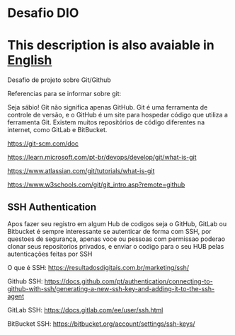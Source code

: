 # Desafio DIO
# This description is also avaiable in [English](https://github.com/PSRadavelli/dio-github-challenge/blob/develop/README.md)
Desafio de projeto sobre Git/Github

Referencias para se informar sobre git:

Seja sábio! Git não significa apenas GitHub. Git é uma ferramenta de controle de versão, e o GitHub é um site para hospedar código que utiliza a ferramenta Git. Existem muitos repositórios de código diferentes na internet, como GitLab e BitBucket.

https://git-scm.com/doc

https://learn.microsoft.com/pt-br/devops/develop/git/what-is-git

https://www.atlassian.com/git/tutorials/what-is-git

https://www.w3schools.com/git/git_intro.asp?remote=github

## SSH Authentication

Apos fazer seu registro em algum Hub de codigos seja o GitHub, GitLab ou Bitbucket é sempre interessante se autenticar de forma com SSH, por questoes de segurança, apenas voce ou pessoas com permissao poderao clonar seus repositorios privados, e enviar o codigo para o seu HUB pelas autenticações feitas por SSH


O que é SSH:
https://resultadosdigitais.com.br/marketing/ssh/

Github SSH: https://docs.github.com/pt/authentication/connecting-to-github-with-ssh/generating-a-new-ssh-key-and-adding-it-to-the-ssh-agent

GitLab SSH: https://docs.gitlab.com/ee/user/ssh.html

BitBucket SSH: https://bitbucket.org/account/settings/ssh-keys/

